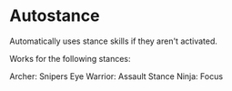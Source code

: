 # Autostance
Automatically uses stance skills if they aren't activated.

Works for the following stances:

Archer: Snipers Eye
Warrior: Assault Stance
Ninja: Focus

